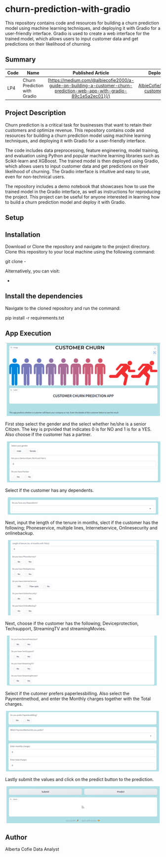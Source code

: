 # churn-prediction-with-gradio
This repository contains code and resources for building a churn prediction model using machine learning techniques, and deploying it with Gradio for a user-friendly interface. Gradio is used to create a web interface for the trained model, which allows users to input customer data and get predictions on their likelihood of churning. 

## Summary
| Code      | Name        | Published Article |  Deployed App |
|-----------|-------------|:-------------:|------:|
| LP4 | Churn Prediction with Gradio |  [https://medium.com/@albiecofie2000/a-guide-on-building-a-customer-churn-prediction-web-app-with-gradio-89c1e5a2ec01](/) | [AlbieCofie/predict-customer-churn](/) |

## Project Description
Churn prediction is a critical task for businesses that want to retain their customers and optimize revenue. This repository contains code and resources for building a churn prediction model using machine learning techniques, and deploying it with Gradio for a user-friendly interface.

The code includes data preprocessing, feature engineering, model training, and evaluation using Python and popular machine learning libraries such as Scikit-learn and XGBoost. The trained model is then deployed using Gradio, which allows users to input customer data and get predictions on their likelihood of churning. The Gradio interface is intuitive and easy to use, even for non-technical users.

The repository includes a demo notebook that showcases how to use the trained model in the Gradio interface, as well as instructions for reproducing the project. This project can be useful for anyone interested in learning how to build a churn prediction model and deploy it with Gradio.

## Setup

## Installation
Download or Clone the repository and navigate to the project directory. Clone this repository to your local machine using the following command:

git clone - 

Alternatively, you can visit:

- 


## Install the dependencies

Navigate to the cloned repository and run the command:

pip install -r requirements.txt

## App Execution



![Alt text](images/1.png)

First step select the gender and the select whether he/she is a senior Citizen. The key is prpvided that indicates 0 is for NO and 1 is for a YES. Also choose if the customer has a partner. 



![Alt text](images/3.png)

Select if the customer has any dependents. 


![Alt text](images/4.png)


Next, input the length of the tenure in months, slect if the customer has the following; Phoneservice, multiple lines, Internetservice, Onlinesecurity and onlinebackup.



![Alt text](images/5.png)

Next, choose if the customer has the following; Deviceprotection, Techsupport, StreamingTV and streamingMovies. 

 

![Alt text](images/6.png)

Select if the cutomer prefers paperlessbilling. Also select the Paymentmethod, and enter the Monthly charges together with the Total charges. 


![Alt text](images/7.png)

Lastly submit the values and click on the predict button to the prediction.

![Alt text](images/8.png)



## Author
Alberta Cofie
Data Analyst